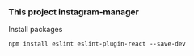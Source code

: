 ### This project instagram-manager

Install packages 
```yarn add react-router react-router-redux      redux-devtools-extension redux-thunk thunk history react-dom react-redux redux
npm install eslint eslint-plugin-react --save-dev

